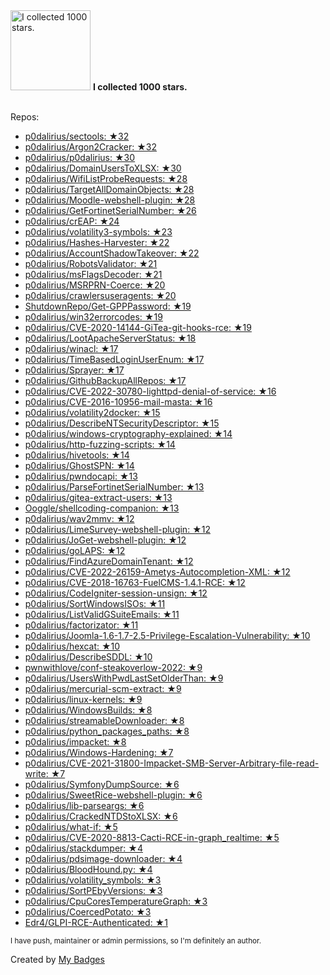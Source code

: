 <img src="https://my-badges.github.io/my-badges/stars-1000.png" alt="I collected 1000 stars." title="I collected 1000 stars." width="128">
<strong>I collected 1000 stars.</strong>
<br><br>

Repos:

* <a href="https://github.com/p0dalirius/sectools">p0dalirius/sectools: ★32</a>
* <a href="https://github.com/p0dalirius/Argon2Cracker">p0dalirius/Argon2Cracker: ★32</a>
* <a href="https://github.com/p0dalirius/p0dalirius">p0dalirius/p0dalirius: ★30</a>
* <a href="https://github.com/p0dalirius/DomainUsersToXLSX">p0dalirius/DomainUsersToXLSX: ★30</a>
* <a href="https://github.com/p0dalirius/WifiListProbeRequests">p0dalirius/WifiListProbeRequests: ★28</a>
* <a href="https://github.com/p0dalirius/TargetAllDomainObjects">p0dalirius/TargetAllDomainObjects: ★28</a>
* <a href="https://github.com/p0dalirius/Moodle-webshell-plugin">p0dalirius/Moodle-webshell-plugin: ★28</a>
* <a href="https://github.com/p0dalirius/GetFortinetSerialNumber">p0dalirius/GetFortinetSerialNumber: ★26</a>
* <a href="https://github.com/p0dalirius/crEAP">p0dalirius/crEAP: ★24</a>
* <a href="https://github.com/p0dalirius/volatility3-symbols">p0dalirius/volatility3-symbols: ★23</a>
* <a href="https://github.com/p0dalirius/Hashes-Harvester">p0dalirius/Hashes-Harvester: ★22</a>
* <a href="https://github.com/p0dalirius/AccountShadowTakeover">p0dalirius/AccountShadowTakeover: ★22</a>
* <a href="https://github.com/p0dalirius/RobotsValidator">p0dalirius/RobotsValidator: ★21</a>
* <a href="https://github.com/p0dalirius/msFlagsDecoder">p0dalirius/msFlagsDecoder: ★21</a>
* <a href="https://github.com/p0dalirius/MSRPRN-Coerce">p0dalirius/MSRPRN-Coerce: ★20</a>
* <a href="https://github.com/p0dalirius/crawlersuseragents">p0dalirius/crawlersuseragents: ★20</a>
* <a href="https://github.com/ShutdownRepo/Get-GPPPassword">ShutdownRepo/Get-GPPPassword: ★19</a>
* <a href="https://github.com/p0dalirius/win32errorcodes">p0dalirius/win32errorcodes: ★19</a>
* <a href="https://github.com/p0dalirius/CVE-2020-14144-GiTea-git-hooks-rce">p0dalirius/CVE-2020-14144-GiTea-git-hooks-rce: ★19</a>
* <a href="https://github.com/p0dalirius/LootApacheServerStatus">p0dalirius/LootApacheServerStatus: ★18</a>
* <a href="https://github.com/p0dalirius/winacl">p0dalirius/winacl: ★17</a>
* <a href="https://github.com/p0dalirius/TimeBasedLoginUserEnum">p0dalirius/TimeBasedLoginUserEnum: ★17</a>
* <a href="https://github.com/p0dalirius/Sprayer">p0dalirius/Sprayer: ★17</a>
* <a href="https://github.com/p0dalirius/GithubBackupAllRepos">p0dalirius/GithubBackupAllRepos: ★17</a>
* <a href="https://github.com/p0dalirius/CVE-2022-30780-lighttpd-denial-of-service">p0dalirius/CVE-2022-30780-lighttpd-denial-of-service: ★16</a>
* <a href="https://github.com/p0dalirius/CVE-2016-10956-mail-masta">p0dalirius/CVE-2016-10956-mail-masta: ★16</a>
* <a href="https://github.com/p0dalirius/volatility2docker">p0dalirius/volatility2docker: ★15</a>
* <a href="https://github.com/p0dalirius/DescribeNTSecurityDescriptor">p0dalirius/DescribeNTSecurityDescriptor: ★15</a>
* <a href="https://github.com/p0dalirius/windows-cryptography-explained">p0dalirius/windows-cryptography-explained: ★14</a>
* <a href="https://github.com/p0dalirius/http-fuzzing-scripts">p0dalirius/http-fuzzing-scripts: ★14</a>
* <a href="https://github.com/p0dalirius/hivetools">p0dalirius/hivetools: ★14</a>
* <a href="https://github.com/p0dalirius/GhostSPN">p0dalirius/GhostSPN: ★14</a>
* <a href="https://github.com/p0dalirius/pwndocapi">p0dalirius/pwndocapi: ★13</a>
* <a href="https://github.com/p0dalirius/ParseFortinetSerialNumber">p0dalirius/ParseFortinetSerialNumber: ★13</a>
* <a href="https://github.com/p0dalirius/gitea-extract-users">p0dalirius/gitea-extract-users: ★13</a>
* <a href="https://github.com/Ooggle/shellcoding-companion">Ooggle/shellcoding-companion: ★13</a>
* <a href="https://github.com/p0dalirius/wav2mmv">p0dalirius/wav2mmv: ★12</a>
* <a href="https://github.com/p0dalirius/LimeSurvey-webshell-plugin">p0dalirius/LimeSurvey-webshell-plugin: ★12</a>
* <a href="https://github.com/p0dalirius/JoGet-webshell-plugin">p0dalirius/JoGet-webshell-plugin: ★12</a>
* <a href="https://github.com/p0dalirius/goLAPS">p0dalirius/goLAPS: ★12</a>
* <a href="https://github.com/p0dalirius/FindAzureDomainTenant">p0dalirius/FindAzureDomainTenant: ★12</a>
* <a href="https://github.com/p0dalirius/CVE-2022-26159-Ametys-Autocompletion-XML">p0dalirius/CVE-2022-26159-Ametys-Autocompletion-XML: ★12</a>
* <a href="https://github.com/p0dalirius/CVE-2018-16763-FuelCMS-1.4.1-RCE">p0dalirius/CVE-2018-16763-FuelCMS-1.4.1-RCE: ★12</a>
* <a href="https://github.com/p0dalirius/CodeIgniter-session-unsign">p0dalirius/CodeIgniter-session-unsign: ★12</a>
* <a href="https://github.com/p0dalirius/SortWindowsISOs">p0dalirius/SortWindowsISOs: ★11</a>
* <a href="https://github.com/p0dalirius/ListValidGSuiteEmails">p0dalirius/ListValidGSuiteEmails: ★11</a>
* <a href="https://github.com/p0dalirius/factorizator">p0dalirius/factorizator: ★11</a>
* <a href="https://github.com/p0dalirius/Joomla-1.6-1.7-2.5-Privilege-Escalation-Vulnerability">p0dalirius/Joomla-1.6-1.7-2.5-Privilege-Escalation-Vulnerability: ★10</a>
* <a href="https://github.com/p0dalirius/hexcat">p0dalirius/hexcat: ★10</a>
* <a href="https://github.com/p0dalirius/DescribeSDDL">p0dalirius/DescribeSDDL: ★10</a>
* <a href="https://github.com/pwnwithlove/conf-steakoverlow-2022">pwnwithlove/conf-steakoverlow-2022: ★9</a>
* <a href="https://github.com/p0dalirius/UsersWithPwdLastSetOlderThan">p0dalirius/UsersWithPwdLastSetOlderThan: ★9</a>
* <a href="https://github.com/p0dalirius/mercurial-scm-extract">p0dalirius/mercurial-scm-extract: ★9</a>
* <a href="https://github.com/p0dalirius/linux-kernels">p0dalirius/linux-kernels: ★9</a>
* <a href="https://github.com/p0dalirius/WindowsBuilds">p0dalirius/WindowsBuilds: ★8</a>
* <a href="https://github.com/p0dalirius/streamableDownloader">p0dalirius/streamableDownloader: ★8</a>
* <a href="https://github.com/p0dalirius/python_packages_paths">p0dalirius/python_packages_paths: ★8</a>
* <a href="https://github.com/p0dalirius/impacket">p0dalirius/impacket: ★8</a>
* <a href="https://github.com/p0dalirius/Windows-Hardening">p0dalirius/Windows-Hardening: ★7</a>
* <a href="https://github.com/p0dalirius/CVE-2021-31800-Impacket-SMB-Server-Arbitrary-file-read-write">p0dalirius/CVE-2021-31800-Impacket-SMB-Server-Arbitrary-file-read-write: ★7</a>
* <a href="https://github.com/p0dalirius/SymfonyDumpSource">p0dalirius/SymfonyDumpSource: ★6</a>
* <a href="https://github.com/p0dalirius/SweetRice-webshell-plugin">p0dalirius/SweetRice-webshell-plugin: ★6</a>
* <a href="https://github.com/p0dalirius/lib-parseargs">p0dalirius/lib-parseargs: ★6</a>
* <a href="https://github.com/p0dalirius/CrackedNTDStoXLSX">p0dalirius/CrackedNTDStoXLSX: ★6</a>
* <a href="https://github.com/p0dalirius/what-if">p0dalirius/what-if: ★5</a>
* <a href="https://github.com/p0dalirius/CVE-2020-8813-Cacti-RCE-in-graph_realtime">p0dalirius/CVE-2020-8813-Cacti-RCE-in-graph_realtime: ★5</a>
* <a href="https://github.com/p0dalirius/stackdumper">p0dalirius/stackdumper: ★4</a>
* <a href="https://github.com/p0dalirius/pdsimage-downloader">p0dalirius/pdsimage-downloader: ★4</a>
* <a href="https://github.com/p0dalirius/BloodHound.py">p0dalirius/BloodHound.py: ★4</a>
* <a href="https://github.com/p0dalirius/volatility_symbols">p0dalirius/volatility_symbols: ★3</a>
* <a href="https://github.com/p0dalirius/SortPEbyVersions">p0dalirius/SortPEbyVersions: ★3</a>
* <a href="https://github.com/p0dalirius/CpuCoresTemperatureGraph">p0dalirius/CpuCoresTemperatureGraph: ★3</a>
* <a href="https://github.com/p0dalirius/CoercedPotato">p0dalirius/CoercedPotato: ★3</a>
* <a href="https://github.com/Edr4/GLPI-RCE-Authenticated">Edr4/GLPI-RCE-Authenticated: ★1</a>

<sup>I have push, maintainer or admin permissions, so I'm definitely an author.<sup>



Created by <a href="https://github.com/my-badges/my-badges">My Badges</a>